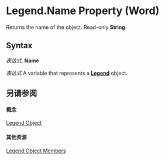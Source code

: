 
# Legend.Name Property (Word)

Returns the name of the object. Read-only  **String**.


## Syntax

 _表达式_. **Name**

 _表达式_ A variable that represents a **[Legend](f0122074-87b7-0225-3c6c-406103fa4c29.md)** object.


## 另请参阅


#### 概念


[Legend Object](f0122074-87b7-0225-3c6c-406103fa4c29.md)
#### 其他资源


[Legend Object Members](http://msdn.microsoft.com/library/1f7b2d54-ba9a-badf-dfcd-d4768aef4708%28Office.15%29.aspx)